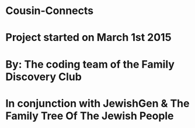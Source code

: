 # Cousin-Connects
#
#   Project started on March 1st 2015
#   By: The coding team of the Family Discovery Club
#
#   In conjunction with JewishGen & The Family Tree Of The Jewish People
